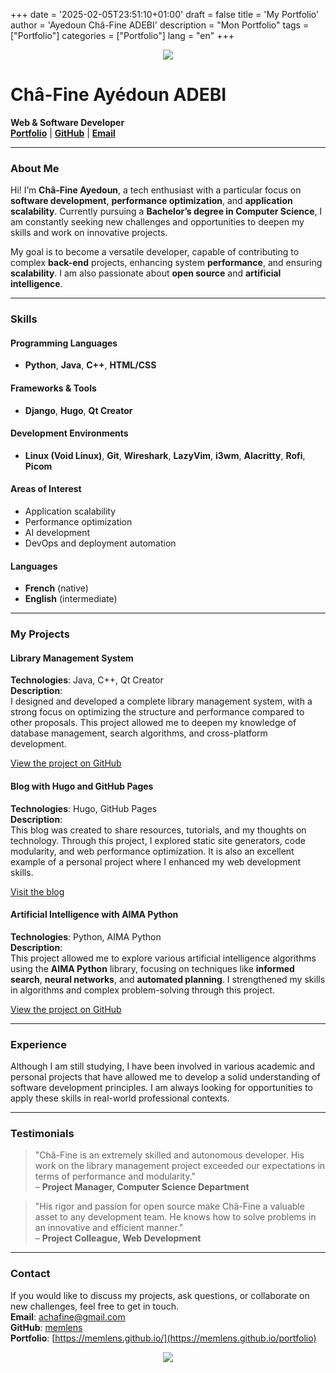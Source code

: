 +++
date = '2025-02-05T23:51:10+01:00'
draft = false
title = 'My Portfolio'
author = 'Ayedoun Châ-Fine ADEBI'
description = "Mon Portfolio"
tags = ["Portfolio"]
categories = ["Portfolio"]
lang = "en"
+++


<p align="center">
  <img src="https://capsule-render.vercel.app/api?type=waving&color=gradient&text=Hello!&height=100&section=header"/>
</p>

# **Châ-Fine Ayédoun ADEBI**  
**Web & Software Developer**  
[**Portfolio**](https://memlens.github.io/) | [**GitHub**](https://github.com/memlens) | [**Email**](mailto:achafine@gmail.com)

---

### **About Me**

Hi! I’m **Châ-Fine Ayedoun**, a tech enthusiast with a particular focus on **software development**, **performance optimization**, and **application scalability**. Currently pursuing a **Bachelor’s degree in Computer Science**, I am constantly seeking new challenges and opportunities to deepen my skills and work on innovative projects.

My goal is to become a versatile developer, capable of contributing to complex **back-end** projects, enhancing system **performance**, and ensuring **scalability**. I am also passionate about **open source** and **artificial intelligence**.

---

### **Skills**

#### **Programming Languages**  
- **Python**, **Java**, **C++**, **HTML/CSS**

#### **Frameworks & Tools**  
- **Django**, **Hugo**, **Qt Creator**

#### **Development Environments**  
- **Linux (Void Linux)**, **Git**, **Wireshark**, **LazyVim**, **i3wm**, **Alacritty**, **Rofi**, **Picom**

#### **Areas of Interest**  
- Application scalability  
- Performance optimization  
- AI development  
- DevOps and deployment automation

#### **Languages**  
- **French** (native)  
- **English** (intermediate)

---

### **My Projects**

#### **Library Management System**  
**Technologies**: Java, C++, Qt Creator  
**Description**:  
I designed and developed a complete library management system, with a strong focus on optimizing the structure and performance compared to other proposals. This project allowed me to deepen my knowledge of database management, search algorithms, and cross-platform development.

[View the project on GitHub](https://github.com/memlens/javaLibraryManager)

#### **Blog with Hugo and GitHub Pages**  
**Technologies**: Hugo, GitHub Pages  
**Description**:  
This blog was created to share resources, tutorials, and my thoughts on technology. Through this project, I explored static site generators, code modularity, and web performance optimization. It is also an excellent example of a personal project where I enhanced my web development skills.

[Visit the blog](https://memlens.github.io/)

#### **Artificial Intelligence with AIMA Python**  
**Technologies**: Python, AIMA Python  
**Description**:  
This project allowed me to explore various artificial intelligence algorithms using the **AIMA Python** library, focusing on techniques like **informed search**, **neural networks**, and **automated planning**. I strengthened my skills in algorithms and complex problem-solving through this project.

[View the project on GitHub](https://github.com/memlens/ProblemAndNode)

---

### **Experience**

Although I am still studying, I have been involved in various academic and personal projects that have allowed me to develop a solid understanding of software development principles. I am always looking for opportunities to apply these skills in real-world professional contexts.

---

### **Testimonials**

> "Châ-Fine is an extremely skilled and autonomous developer. His work on the library management project exceeded our expectations in terms of performance and modularity."  
– **Project Manager, Computer Science Department**

> "His rigor and passion for open source make Châ-Fine a valuable asset to any development team. He knows how to solve problems in an innovative and efficient manner."  
– **Project Colleague, Web Development**

---

### **Contact**

If you would like to discuss my projects, ask questions, or collaborate on new challenges, feel free to get in touch.  
**Email**: [achafine@gmail.com](mailto:achafine@gmail.com)  
**GitHub**: [memlens](https://github.com/memlens)  
**Portfolio**: [https://memlens.github.io/](https://memlens.github.io/portfolio)

<p align="center">
  <img src="https://capsule-render.vercel.app/api?type=waving&color=gradient&height=100&section=footer"/>
</p>
